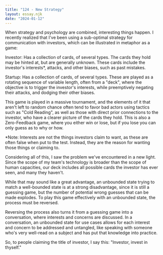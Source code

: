 ```yaml
---
title: "124 - New Strategy"
layout: essay.njk
date: "2024-01-12"
---
```


When strategy and psychology are combined, interesting things happen. I recently realized that I've been using a sub-optimal strategy for communication with investors, which can be illustrated in metaphor as a game:

Investor: Has a collection of cards, of several types. The cards they hold may be hinted at, but are generally unknown. These cards include the investor's interests\*, attacks, and other biases, such as past mistakes.

Startup: Has a collection of cards, of several types. These are played as a rotating sequence of variable length, often from a "deck", where the objective is to trigger the investor's interests, while preemptively negating their attacks, and dodging their other biases.

This game is played in a massive tournament, and the elements of it that aren't left to random chance often tend to favor bad actors using tactics such as "Cold Reading", as well as those with direct prior connections to the investor, who have a clearer picture of the cards they hold. This is also a Zero-Feedback game, where you either win or lose, but if you lose you can only guess as to why or how.

\*Note: Interests are not the things investors claim to want, as these are often false when put to the test. Instead, they are the reason for wanting those things or claiming to.

Considering all of this, I saw the problem we've encountered in a new light. Since the scope of my team's technology is broader than the scope of human capacities, our deck includes all possible cards the investor has ever seen, and many they haven't.

While that may sound like a great advantage, an unbounded state trying to match a well-bounded state is at a strong disadvantage, since it is still a guessing game, but the number of potential wrong guesses that can be made explodes. To play this game effectively with an unbounded state, the process must be reversed.

Reversing the process also turns it from a guessing game into a conversation, where interests and concerns are discussed. In a conversation, an unbounded state for use cases allows for each interest and concern to be addressed and untangled, like speaking with someone who's very well-read on a subject and has put that knowledge into practice.

So, to people claiming the title of investor, I say this: "Investor, invest in thyself."
